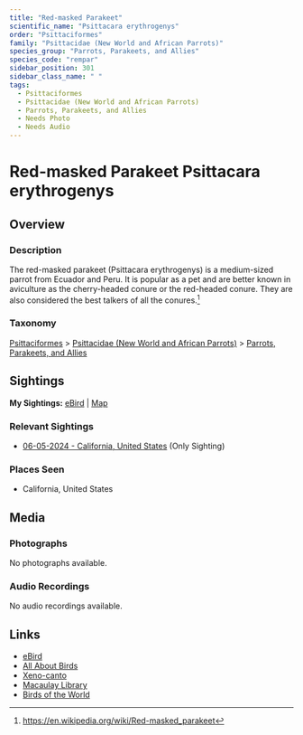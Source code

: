 ```yaml
---
title: "Red-masked Parakeet"
scientific_name: "Psittacara erythrogenys"
order: "Psittaciformes"
family: "Psittacidae (New World and African Parrots)"
species_group: "Parrots, Parakeets, and Allies"
species_code: "rempar"
sidebar_position: 301
sidebar_class_name: " "
tags: 
  - Psittaciformes
  - Psittacidae (New World and African Parrots)
  - Parrots, Parakeets, and Allies
  - Needs Photo
  - Needs Audio
---
```


# Red-masked Parakeet <span className='sci_name'>Psittacara erythrogenys</span>

## Overview

### Description
The red-masked parakeet (Psittacara erythrogenys) is a medium-sized parrot from Ecuador and Peru. It is popular as a pet and are better known in aviculture as the cherry-headed conure or the red-headed conure. They are also considered the best talkers of all the conures.[^1]

[^1]: https://en.wikipedia.org/wiki/Red-masked_parakeet

### Taxonomy
[Psittaciformes](/tags/psittaciformes) > [Psittacidae (New World and African Parrots)](/tags/psittacidae-new-world-and-african-parrots) > [Parrots, Parakeets, and Allies](/tags/parrots-parakeets-and-allies)


## Sightings

**My Sightings:** [eBird](https://ebird.org/lifelist?r=world&time=life&spp=rempar) | [Map](/map?species_code=rempar)

### Relevant Sightings

* [06-05-2024 - California, United States](https://ebird.org/checklist/S179653911) (Only Sighting)

### Places Seen

* California, United States



## Media
### Photographs
No photographs available.

### Audio Recordings
No audio recordings available.

## Links
* [eBird](https://ebird.org/species/rempar) 
* [All About Birds](https://www.allaboutbirds.org/guide/rempar) 
* [Xeno-canto](https://www.xeno-canto.org/species/psittacara-erythrogenys) 
* [Macaulay Library](https://search.macaulaylibrary.org/catalog?taxonCode=rempar&sort=rating_rank_desc)
* [Birds of the World](https://birdsoftheworld.org/bow/species/rempar)
